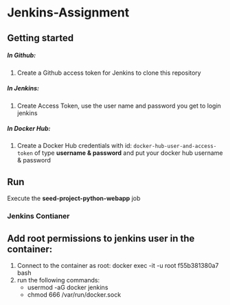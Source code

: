 # Jenkins-Assignment

## Getting started

##### In Github:

1. Create a Github access token for Jenkins to clone this repository

##### In Jenkins:

1. Create Access Token, use the user name and password you get to login jenkins

##### In Docker Hub:

1. Create a Docker Hub credentials with id: `docker-hub-user-and-access-token` of type **username & password** and put your docker hub username & password

## Run

Execute the **seed-project-python-webapp** job


### Jenkins Contianer ###
## Add root permissions to jenkins user in the container:
1. Connect to the container as root: 
   docker exec -it -u root f55b381380a7 bash
2. run the following commands:
   - usermod -aG docker jenkins
   - chmod 666 /var/run/docker.sock